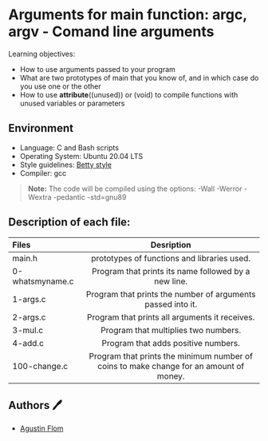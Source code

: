 # Arguments for main function: argc, argv - Comand line arguments

Learning objectives:

* How to use arguments passed to your program
* What are two prototypes of main that you know of, and in which case do you use one or the other
* How to use __attribute__((unused)) or (void) to compile functions with unused variables or parameters

## Environment

* Language: C and Bash scripts
* Operating System: Ubuntu 20.04 LTS
* Style guidelines: [Betty style](https://github.com/holbertonschool/Betty/wiki)
* Compiler: gcc 
 > **Note:** The code will be compiled using the options: -Wall -Werror -Wextra -pedantic -std=gnu89

## Description of each file:

 | Files          |Desription
 |:----------------|:-------------------------------:|
 |main.h | prototypes of functions and libraries used.
 |0-whatsmyname.c |Program that prints its name followed by a new line.
 |1-args.c |Program that prints the number of arguments passed into it.
 |2-args.c|Program that prints all arguments it receives.
 |3-mul.c |Program that multiplies two numbers.
 |4-add.c |Program that adds positive numbers.
 |100-change.c |Program that prints the minimum number of coins to make change for an amount of money.

## Authors :pen:

 * [Agustin Flom](https://www.linkedin.com/in/agustin-f/)
